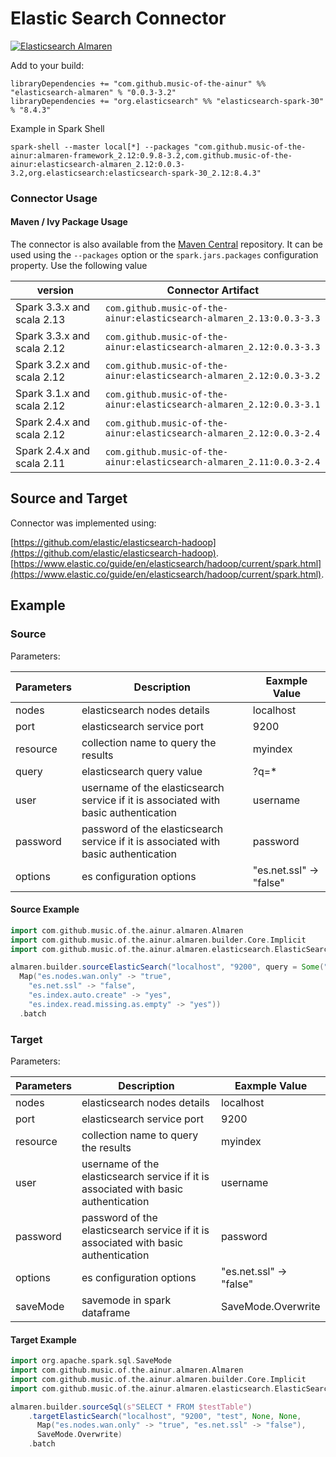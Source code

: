 # Elastic Search Connector

[![Elasticsearch Almaren](https://github.com/modakanalytics/elasticsearch.almaren/actions/workflows/elasticsearch-alamren.yml/badge.svg)](https://github.com/modakanalytics/elasticsearch.almaren/actions/workflows/elasticsearch-alamren.yml)

Add to your build:
```
libraryDependencies += "com.github.music-of-the-ainur" %% "elasticsearch-almaren" % "0.0.3-3.2"
libraryDependencies += "org.elasticsearch" %% "elasticsearch-spark-30" % "8.4.3"
```

Example in Spark Shell
```
spark-shell --master local[*] --packages "com.github.music-of-the-ainur:almaren-framework_2.12:0.9.8-3.2,com.github.music-of-the-ainur:elasticsearch-almaren_2.12:0.0.3-3.2,org.elasticsearch:elasticsearch-spark-30_2.12:8.4.3"
```

### Connector Usage

#### Maven / Ivy Package Usage
The connector is also available from the
[Maven Central](https://mvnrepository.com/artifact/com.github.music-of-the-ainur)
repository. It can be used using the `--packages` option or the
`spark.jars.packages` configuration property. Use the following value

| version                    | Connector Artifact                                                   |
|----------------------------|----------------------------------------------------------------------|
| Spark 3.3.x and scala 2.13 | `com.github.music-of-the-ainur:elasticsearch-almaren_2.13:0.0.3-3.3` |
| Spark 3.3.x and scala 2.12 | `com.github.music-of-the-ainur:elasticsearch-almaren_2.12:0.0.3-3.3` |
| Spark 3.2.x and scala 2.12 | `com.github.music-of-the-ainur:elasticsearch-almaren_2.12:0.0.3-3.2` |
| Spark 3.1.x and scala 2.12 | `com.github.music-of-the-ainur:elasticsearch-almaren_2.12:0.0.3-3.1` |
| Spark 2.4.x and scala 2.12 | `com.github.music-of-the-ainur:elasticsearch-almaren_2.12:0.0.3-2.4` |
| Spark 2.4.x and scala 2.11 | `com.github.music-of-the-ainur:elasticsearch-almaren_2.11:0.0.3-2.4` |

## Source and Target

Connector was implemented using: 

[https://github.com/elastic/elasticsearch-hadoop](https://github.com/elastic/elasticsearch-hadoop).
[https://www.elastic.co/guide/en/elasticsearch/hadoop/current/spark.html](https://www.elastic.co/guide/en/elasticsearch/hadoop/current/spark.html).

## Example

### Source

Parameters:

| Parameters | Description                                                                        | Eaxmple Value         |
|------------|------------------------------------------------------------------------------------|-----------------------|
| nodes      | elasticsearch nodes details                                                        | localhost             |
| port       | elasticsearch service port                                                         | 9200                  |
| resource   | collection name to query the results                                               | myindex               |
| query      | elasticsearch query value                                                          | ?q=*                  |  
| user       | username of the elasticsearch service if it is associated with basic authentication | username              |
| password   | password of the elasticsearch service if it is associated with basic authentication | password              |
| options    | es configuration options                                                         | "es.net.ssl" -> "false" |

#### Source Example

```scala
import com.github.music.of.the.ainur.almaren.Almaren
import com.github.music.of.the.ainur.almaren.builder.Core.Implicit
import com.github.music.of.the.ainur.almaren.elasticsearch.ElasticSearch.ElasticSearchImplicit

almaren.builder.sourceElasticSearch("localhost", "9200", query = Some("?q=*"), "test", None, None,
  Map("es.nodes.wan.only" -> "true",
    "es.net.ssl" -> "false",
    "es.index.auto.create" -> "yes",
    "es.index.read.missing.as.empty" -> "yes"))
  .batch
```

### Target

Parameters:


| Parameters | Description                                                                         | Eaxmple Value          |
|------------|-------------------------------------------------------------------------------------|------------------------|
| nodes      | elasticsearch nodes details                                                         | localhost              |
| port       | elasticsearch service port                                                          | 9200                   |
| resource   | collection name to query the results                                                | myindex                |
| user       | username of the elasticsearch service if it is associated with basic authentication | username               |
| password   | password of the elasticsearch service if it is associated with basic authentication | password               |
| options    | es configuration options                                                            | "es.net.ssl" -> "false" |
| saveMode   | savemode in spark dataframe                                                         | SaveMode.Overwrite                        |

#### Target Example

```scala
import org.apache.spark.sql.SaveMode
import com.github.music.of.the.ainur.almaren.Almaren
import com.github.music.of.the.ainur.almaren.builder.Core.Implicit
import com.github.music.of.the.ainur.almaren.elasticsearch.ElasticSearch.ElasticSearchImplicit

almaren.builder.sourceSql(s"SELECT * FROM $testTable")
    .targetElasticSearch("localhost", "9200", "test", None, None,
      Map("es.nodes.wan.only" -> "true", "es.net.ssl" -> "false"),
      SaveMode.Overwrite)
    .batch
```
